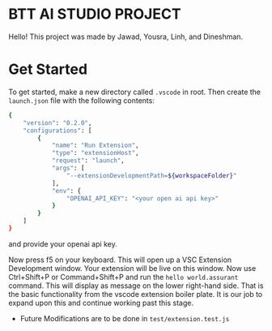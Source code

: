 # BTT AI STUDIO PROJECT
Hello! This project was made by Jawad, Yousra, Linh, and Dineshman.

# Get Started
To get started, make a new directory called `.vscode` in root. Then create the `launch.json` file with the following contents:
```bash
{
	"version": "0.2.0",
	"configurations": [
		{
			"name": "Run Extension",
			"type": "extensionHost",
			"request": "launch",
			"args": [
				"--extensionDevelopmentPath=${workspaceFolder}"
			],
			"env": {
				"OPENAI_API_KEY": "<your open ai api key>"
			}
		}
	]
}

```
and provide your openai api key.

Now press f5 on your keyboard. This will open up a VSC Extension Development window. Your extension will be live on this window. Now use Ctrl+Shift+P or Command+Shift+P and run the `hello world.assurant` command. This will display as message on the lower right-hand side. That is the basic functionality from the vscode extension boiler plate. It is our job to expand upon this and continue working past this stage.

- Future Modifications are to be done in `test/extension.test.js`